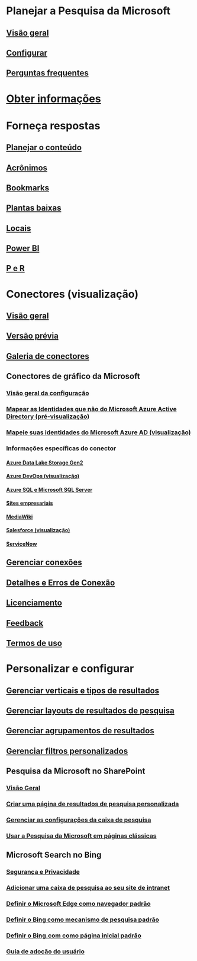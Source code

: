 # Planejar a Pesquisa da Microsoft
## [Visão geral](overview-microsoft-search.md)
## [Configurar](setup-microsoft-search.md)
## [Perguntas frequentes](faqs.md)
# [Obter informações](usage-reports.md)
# Forneça respostas
## [Planejar o conteúdo](plan-your-content.md)
## [Acrônimos](manage-acronyms.md)
## [Bookmarks](manage-bookmarks.md)
## [Plantas baixas](manage-floorplans.md)
## [Locais](manage-locations.md)
## [Power BI](manage-powerbi.md)
## [P e R](manage-qas.md)
# Conectores (visualização)
## [Visão geral](connectors-overview.md)
## [Versão prévia](connectors-preview.md)
## [Galeria de conectores](connectors-gallery.md)
## Conectores de gráfico da Microsoft
### [Visão geral da configuração](configure-connector.md)
### [Mapear as Identidades que não do Microsoft Azure Active Directory (pré-visualização)](map-non-aad.md)
### [Mapeie suas identidades do Microsoft Azure AD (visualização)](map-aad.md)
### Informações específicas do conector
#### [Azure Data Lake Storage Gen2](azure-data-lake-connector.md)
#### [Azure DevOps (visualização)](azure-devops-connector.md)
#### [Azure SQL e Microsoft SQL Server](MSSQL-connector.md)
#### [Sites empresariais](enterprise-web-connector.md)
#### [MediaWiki](mediawiki-connector.md)
#### [Salesforce (visualização)](salesforce-connector.md)
#### [ServiceNow](servicenow-connector.md)
## [Gerenciar conexões](manage-connector.md)
## [Detalhes e Erros de Conexão](connector-details-errors.md)
## [Licenciamento](licensing.md)
## [Feedback](connectors-feedback.md)
## [Termos de uso](terms-of-use.md)
# Personalizar e configurar
## [Gerenciar verticais e tipos de resultados](customize-search-page.md)
## [Gerenciar layouts de resultados de pesquisa](customize-results-layout.md)
## [Gerenciar agrupamentos de resultados](result-cluster.md)
## [Gerenciar filtros personalizados](custom-filters.md)
## Pesquisa da Microsoft no SharePoint
### [Visão Geral](get-started-search-in-sharepoint-online.md)
### [Criar uma página de resultados de pesquisa personalizada](create-search-results-pages.md)
### [Gerenciar as configurações da caixa de pesquisa](manage-spo-search-box.md)
### [Usar a Pesquisa da Microsoft em páginas clássicas](manage-classic-spo-pages.md)
## Microsoft Search no Bing
### [Segurança e Privacidade](security-for-search.md)
### [Adicionar uma caixa de pesquisa ao seu site de intranet](add-a-search-box-to-your-intranet-site.md)
### [Definir o Microsoft Edge como navegador padrão](/deployedge/edge-default-browser)
### [Definir o Bing como mecanismo de pesquisa padrão](set-default-search-engine.md)
### [Definir o Bing.com como página inicial padrão](set-default-homepage.md)
### [Guia de adoção do usuário](user-adoption-guide.md)

